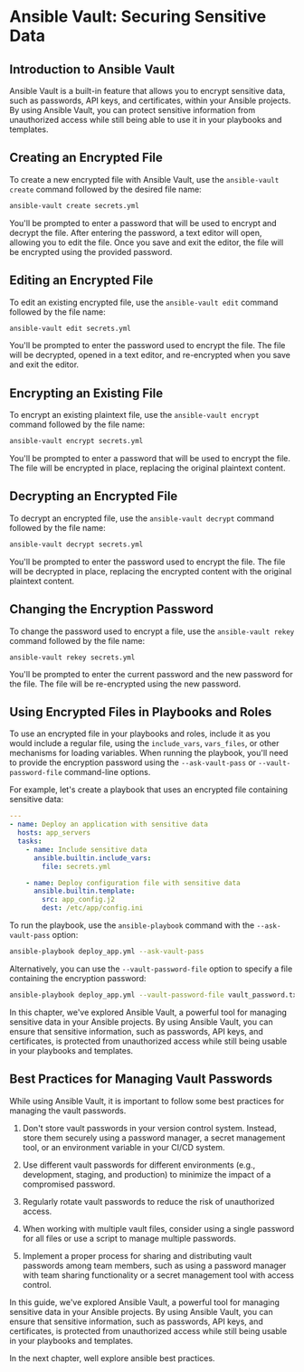 # Ansible Vault: Securing Sensitive Data

## Introduction to Ansible Vault

Ansible Vault is a built-in feature that allows you to encrypt sensitive data, such as passwords, API keys, and certificates, within your Ansible projects. By using Ansible Vault, you can protect sensitive information from unauthorized access while still being able to use it in your playbooks and templates.

## Creating an Encrypted File

To create a new encrypted file with Ansible Vault, use the `ansible-vault create` command followed by the desired file name:

```bash
ansible-vault create secrets.yml
```

You'll be prompted to enter a password that will be used to encrypt and decrypt the file. After entering the password, a text editor will open, allowing you to edit the file. Once you save and exit the editor, the file will be encrypted using the provided password.

## Editing an Encrypted File

To edit an existing encrypted file, use the `ansible-vault edit` command followed by the file name:

```bash
ansible-vault edit secrets.yml
```

You'll be prompted to enter the password used to encrypt the file. The file will be decrypted, opened in a text editor, and re-encrypted when you save and exit the editor.

## Encrypting an Existing File

To encrypt an existing plaintext file, use the `ansible-vault encrypt` command followed by the file name:

```bash
ansible-vault encrypt secrets.yml
```

You'll be prompted to enter a password that will be used to encrypt the file. The file will be encrypted in place, replacing the original plaintext content.

## Decrypting an Encrypted File

To decrypt an encrypted file, use the `ansible-vault decrypt` command followed by the file name:

```bash
ansible-vault decrypt secrets.yml
```

You'll be prompted to enter the password used to encrypt the file. The file will be decrypted in place, replacing the encrypted content with the original plaintext content.

## Changing the Encryption Password

To change the password used to encrypt a file, use the `ansible-vault rekey` command followed by the file name:

```
ansible-vault rekey secrets.yml
```

You'll be prompted to enter the current password and the new password for the file. The file will be re-encrypted using the new password.

## Using Encrypted Files in Playbooks and Roles

To use an encrypted file in your playbooks and roles, include it as you would include a regular file, using the `include_vars`, `vars_files`, or other mechanisms for loading variables. When running the playbook, you'll need to provide the encryption password using the `--ask-vault-pass` or `--vault-password-file` command-line options.

For example, let's create a playbook that uses an encrypted file containing sensitive data:

```yaml
---
- name: Deploy an application with sensitive data
  hosts: app_servers
  tasks:
    - name: Include sensitive data
      ansible.builtin.include_vars:
        file: secrets.yml

    - name: Deploy configuration file with sensitive data
      ansible.builtin.template:
        src: app_config.j2
        dest: /etc/app/config.ini
```

To run the playbook, use the `ansible-playbook` command with the `--ask-vault-pass` option:

```bash
ansible-playbook deploy_app.yml --ask-vault-pass
```

Alternatively, you can use the `--vault-password-file` option to specify a file containing the encryption password:

```bash
ansible-playbook deploy_app.yml --vault-password-file vault_password.txt
```

In this chapter, we've explored Ansible Vault, a powerful tool for managing sensitive data in your Ansible projects. By using Ansible Vault, you can ensure that sensitive information, such as passwords, API keys, and certificates, is protected from unauthorized access while still being usable in your playbooks and templates.

## Best Practices for Managing Vault Passwords

While using Ansible Vault, it is important to follow some best practices for managing the vault passwords.

1. Don't store vault passwords in your version control system. Instead, store them securely using a password manager, a secret management tool, or an environment variable in your CI/CD system.

2. Use different vault passwords for different environments (e.g., development, staging, and production) to minimize the impact of a compromised password.

3. Regularly rotate vault passwords to reduce the risk of unauthorized access.

4. When working with multiple vault files, consider using a single password for all files or use a script to manage multiple passwords.

5. Implement a proper process for sharing and distributing vault passwords among team members, such as using a password manager with team sharing functionality or a secret management tool with access control.

In this guide, we've explored Ansible Vault, a powerful tool for managing sensitive data in your Ansible projects. By using Ansible Vault, you can ensure that sensitive information, such as passwords, API keys, and certificates, is protected from unauthorized access while still being usable in your playbooks and templates.

In the next chapter, well explore ansible best practices.
